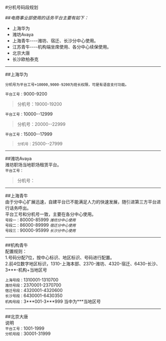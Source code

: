     
#分机号码段规划 

##*电商事业部使用的话务平台主要有如下：*   
  - 上海华为  
  - 潍坊Avaya  
  - 上海青牛----潍坊、宿迁、长沙分中心使用。  
  - 江苏青牛----机构端坐席使用、各分中心续保使用。  
  - 北京大唐  
  - 长沙欧柏泰克  
   
---
##上海华为  
   
    分机号为平台工号+10000,9000-9200为班长权限，可是有语音支付功能。  
   
   `平台工号：`9000-9200  
   
   >分机号：19000-19200  
   
   `平台工号：`10000--12999  
   
   >分机号：20000--22999  
   
   `平台工号：`15000--17999  
   
   >`分机号：`25000--27999  
   
---  
##潍坊Avaya  
    潍坊职场当地职场租赁平台。  
   `平台工号：`  
   >分机号：  
   
---  
##上海青牛  
    由于分中心扩展迅速，自建平台已不能满足人力的快速发展，随引进第三方平台进行话务呼出。  
    平台工号和分机号一致，主要在各分中心使用。  
  `号段一：`80000-85999   *`潍坊分中心使用`*  
  `号段二：`86000-89999   *`宿迁分中心使用`*  
  `号段三：`90000-95999   *`长沙分中心使用`*
  
---  
##机构青牛  
    配置规则：  
    1.号码分配7位，按中心标识、地区标识、号码进行配置。  
    2.前4位数字地区标识，1310-上海本部、2370-潍坊、4320-宿迁、6430-长沙、3***-机构+当地区号
    
   `上海号段：`1310001-1310700  
   `潍坊号段：`2370001-2370700  
   `宿迁号段：`4320001-4320600  
   `长沙号段：`6430001-6430350  
   `机构号段：`3&#42;&#42;&#42;001-3&#42;&#42;&#42;999       当中为&#42;&#42;&#42;当地区号 
   
---  
##北京大唐  
    说明  
   `平台工号：`1001-1999  
   `分机号段：`30001-31999  
   >> 
